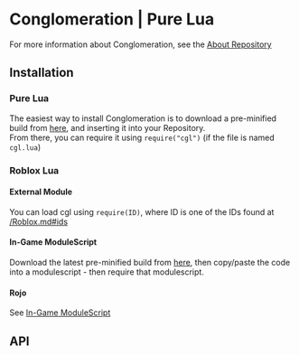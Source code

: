 # Conglomeration | Pure Lua

For more information about Conglomeration, see the [About Repository](https://github.com/Conglomeration/About)

## Installation

### Pure Lua

The easiest way to install Conglomeration is to download a pre-minified build from [here](https://github.com/Conglomeration/Lua/releases/latest/download/cgl.min.lua), and inserting it into your Repository.<br/>
From there, you can require it using `require("cgl")` (if the file is named `cgl.lua`)

### Roblox Lua

#### External Module

You can load cgl using `require(ID)`, where ID is one of the IDs found at [/Roblox.md#ids](/Roblox.md#ids)

#### In-Game ModuleScript

Download the latest pre-minified build from [here](https://github.com/Conglomeration/Lua/releases/latest/download/cgl.min.lua), then copy/paste the code into a modulescript - then require that modulescript.

#### Rojo

See [In-Game ModuleScript](#in-game-modulescript)

## API
